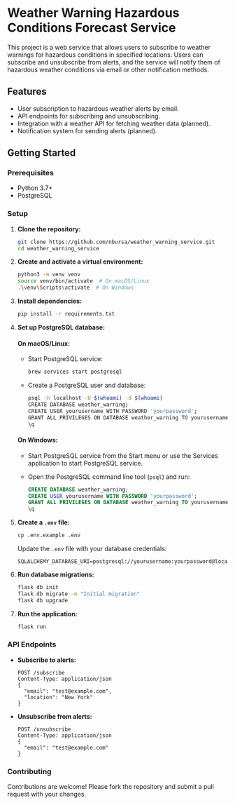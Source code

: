 # Weather Warning Hazardous Conditions Forecast Service

This project is a web service that allows users to subscribe to weather warnings for hazardous conditions in specified locations. Users can subscribe and unsubscribe from alerts, and the service will notify them of hazardous weather conditions via email or other notification methods.

## Features

- User subscription to hazardous weather alerts by email.
- API endpoints for subscribing and unsubscribing.
- Integration with a weather API for fetching weather data (planned).
- Notification system for sending alerts (planned).

## Getting Started

### Prerequisites

- Python 3.7+
- PostgreSQL

### Setup

1. **Clone the repository:**

   ```bash
   git clone https://github.com/nbursa/weather_warning_service.git
   cd weather_warning_service
   ```

2. **Create and activate a virtual environment:**

   ```bash
   python3 -m venv venv
   source venv/bin/activate  # On macOS/Linux
   .\venv\Scripts\activate  # On Windows
   ```

3. **Install dependencies:**

   ```bash
   pip install -r requirements.txt
   ```

4. **Set up PostgreSQL database:**

   #### On macOS/Linux:

    - Start PostgreSQL service:

      ```bash
      brew services start postgresql
      ```

    - Create a PostgreSQL user and database:

      ```bash
      psql -h localhost -U $(whoami) -d $(whoami)
      CREATE DATABASE weather_warning;
      CREATE USER yourusername WITH PASSWORD 'yourpassword';
      GRANT ALL PRIVILEGES ON DATABASE weather_warning TO yourusername;
      \q
      ```

   #### On Windows:

    - Start PostgreSQL service from the Start menu or use the Services application to start PostgreSQL service.

    - Open the PostgreSQL command line tool (`psql`) and run:

      ```sql
      CREATE DATABASE weather_warning;
      CREATE USER yourusername WITH PASSWORD 'yourpassword';
      GRANT ALL PRIVILEGES ON DATABASE weather_warning TO yourusername;
      \q
      ```

5. **Create a `.env` file:**

   ```bash
   cp .env.example .env
   ```

   Update the `.env` file with your database credentials:

   ```env
   SQLALCHEMY_DATABASE_URI=postgresql://yourusername:yourpassword@localhost:5432/weather_warning
   ```

6. **Run database migrations:**

   ```bash
   flask db init
   flask db migrate -m "Initial migration"
   flask db upgrade
   ```

7. **Run the application:**

   ```bash
   flask run
   ```

### API Endpoints

- **Subscribe to alerts:**

  ```http
  POST /subscribe
  Content-Type: application/json
  {
    "email": "test@example.com",
    "location": "New York"
  }
  ```

- **Unsubscribe from alerts:**

  ```http
  POST /unsubscribe
  Content-Type: application/json
  {
    "email": "test@example.com"
  }
  ```

### Contributing

Contributions are welcome! Please fork the repository and submit a pull request with your changes.
